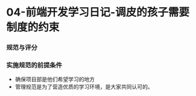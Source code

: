 # 04-前端开发学习日记-调皮的孩子需要制度的约束

### 规范与评分

### 实施规范的前提条件

* 确保项目部是他们希望学习的地方
* 管理规范是为了营造优质的学习环境，是大家共同认可的。